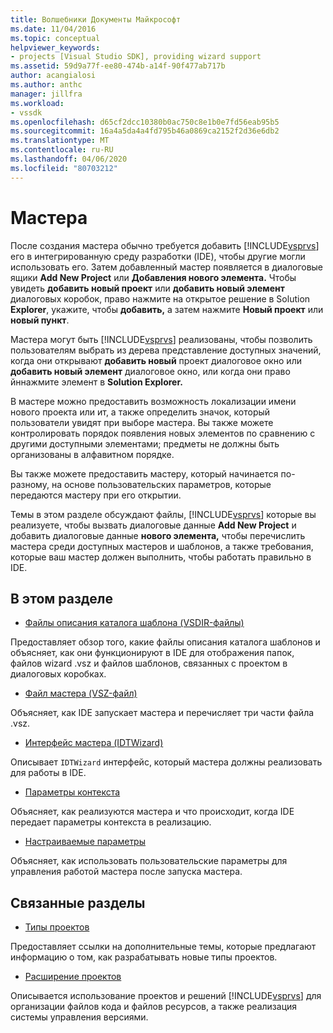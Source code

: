 ```yaml
---
title: Волшебники Документы Майкрософт
ms.date: 11/04/2016
ms.topic: conceptual
helpviewer_keywords:
- projects [Visual Studio SDK], providing wizard support
ms.assetid: 59d9a77f-ee80-474b-a14f-90f477ab717b
author: acangialosi
ms.author: anthc
manager: jillfra
ms.workload:
- vssdk
ms.openlocfilehash: d65cf2dcc10380b0ac750c8e1b0e7fd56eab95b5
ms.sourcegitcommit: 16a4a5da4a4fd795b46a0869ca2152f2d36e6db2
ms.translationtype: MT
ms.contentlocale: ru-RU
ms.lasthandoff: 04/06/2020
ms.locfileid: "80703212"
---
```

# <a name="wizards"></a>Мастера
После создания мастера обычно требуется добавить [!INCLUDE[vsprvs](../../code-quality/includes/vsprvs_md.md)] его в интегрированную среду разработки (IDE), чтобы другие могли использовать его. Затем добавленный мастер появляется в диалоговые ящики **Add New Project** или **Добавления нового элемента.** Чтобы увидеть **добавить новый проект** или **добавить новый элемент** диалоговых коробок, право нажмите на открытое решение в Solution **Explorer**, укажите, чтобы **добавить,** а затем нажмите **Новый проект** или **новый пункт**.

 Мастера могут быть [!INCLUDE[vsprvs](../../code-quality/includes/vsprvs_md.md)] реализованы, чтобы позволить пользователям выбрать из дерева представление доступных значений, когда они открывают **добавить новый** проект диалоговое окно или **добавить новый элемент** диалоговое окно, или когда они право йннажмите элемент в **Solution Explorer.**

 В мастере можно предоставить возможность локализации имени нового проекта или ит, а также определить значок, который пользователи увидят при выборе мастера. Вы также можете контролировать порядок появления новых элементов по сравнению с другими доступными элементами; предметы не должны быть организованы в алфавитном порядке.

 Вы также можете предоставить мастеру, который начинается по-разному, на основе пользовательских параметров, которые передаются мастеру при его открытии.

 Темы в этом разделе обсуждают файлы, [!INCLUDE[vsprvs](../../code-quality/includes/vsprvs_md.md)] которые вы реализуете, чтобы вызвать диалоговые данные **Add New Project** и добавить диалоговые данные **нового элемента,** чтобы перечислить мастера среди доступных мастеров и шаблонов, а также требования, которые ваш мастер должен выполнить, чтобы работать правильно в IDE.

## <a name="in-this-section"></a>В этом разделе
- [Файлы описания каталога шаблона (VSDIR-файлы)](../../extensibility/internals/template-directory-description-dot-vsdir-files.md)

 Предоставляет обзор того, какие файлы описания каталога шаблонов и объясняет, как они функционируют в IDE для отображения папок, файлов wizard .vsz и файлов шаблонов, связанных с проектом в диалоговых коробках.

- [Файл мастера (VSZ-файл)](../../extensibility/internals/wizard-dot-vsz-file.md)

 Объясняет, как IDE запускает мастера и перечисляет три части файла .vsz.

- [Интерфейс мастера (IDTWizard)](../../extensibility/internals/wizard-interface-idtwizard.md)

 Описывает `IDTWizard` интерфейс, который мастера должны реализовать для работы в IDE.

- [Параметры контекста](../../extensibility/internals/context-parameters.md)

 Объясняет, как реализуются мастера и что происходит, когда IDE передает параметры контекста в реализацию.

- [Настраиваемые параметры](../../extensibility/internals/custom-parameters.md)

 Объясняет, как использовать пользовательские параметры для управления работой мастера после запуска мастера.

## <a name="related-sections"></a>Связанные разделы
- [Типы проектов](../../extensibility/internals/project-types.md)

 Предоставляет ссылки на дополнительные темы, которые предлагают информацию о том, как разрабатывать новые типы проектов.

- [Расширение проектов](../../extensibility/extending-projects.md)

 Описывается использование проектов и решений [!INCLUDE[vsprvs](../../code-quality/includes/vsprvs_md.md)] для организации файлов кода и файлов ресурсов, а также реализация системы управления версиями.
